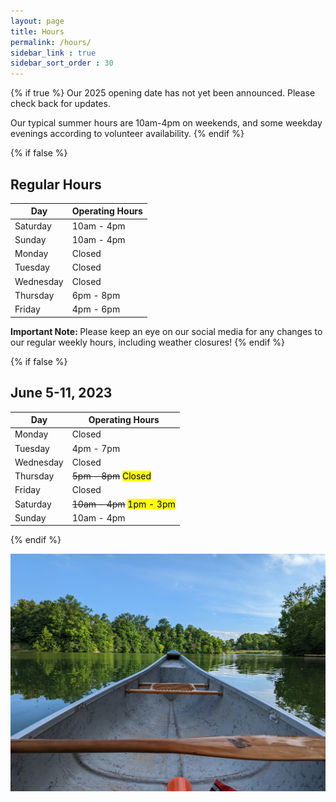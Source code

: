 ```yaml
---
layout: page
title: Hours
permalink: /hours/
sidebar_link : true
sidebar_sort_order : 30
---
```


{% if true %}
Our 2025 opening date has not yet been announced. Please check back for updates.

Our typical summer hours are 10am-4pm on weekends, and some weekday evenings according to volunteer availability.
{% endif %}

{% if false %}
<!-- Regular Hours -->
## Regular Hours

| Day       | Operating Hours |
|-----------|-----------------|
| Saturday  | 10am - 4pm      |
| Sunday    | 10am - 4pm      |
| Monday    | Closed          |
| Tuesday   | Closed          |
| Wednesday | Closed          |
| Thursday  | 6pm - 8pm       |
| Friday    | 4pm - 6pm       |

<strong> Important Note: </strong> Please keep an eye on our social media for any changes to our regular weekly hours, including weather closures! 
{% endif %}

{% if false %}
<!-- Modified Hours -->
## June 5-11, 2023

| Day       | Operating Hours                       |
|-----------|---------------------------------------|
| Monday    | Closed                                |
| Tuesday   | 4pm - 7pm                             |
| Wednesday | Closed                                |
| Thursday  | ~~5pm - 8pm~~ <mark>Closed</mark>     |
| Friday    | Closed                                |
| Saturday  | ~~10am - 4pm~~ <mark>1pm - 3pm</mark> |
| Sunday    | 10am - 4pm                            |
{% endif %}

![View from the bow of a canoe looking out over the water at Sharon Creek Conservation Area](/images/bow.jpg)


